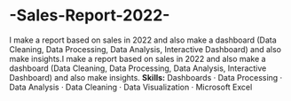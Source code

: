 # -Sales-Report-2022-
I make a report based on sales in 2022 and also make a dashboard (Data Cleaning, Data Processing, Data Analysis, Interactive Dashboard) and also make insights.I make a report based on sales in 2022 and also make a dashboard (Data Cleaning, Data Processing, Data Analysis, Interactive Dashboard) and also make insights.
**Skills:** Dashboards · Data Processing · Data Analysis · Data Cleaning · Data Visualization · Microsoft Excel
